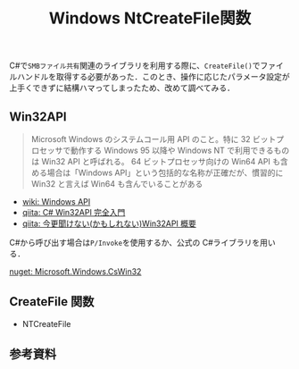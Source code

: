 ﻿---
title: Windows NtCreateFile関数
category: Misc
tags:
  - Windows
  - WinAPI
id: 3c4a7d99-cb3b-4487-bb2c-61ec581f605a
---

C#で`SMBファイル共有`関連のライブラリを利用する際に、`CreateFile()`でファイルハンドルを取得する必要があった．このとき、操作に応じたパラメータ設定が上手くできずに結構ハマってしまったため、改めて調べてみる．

## Win32API

> Microsoft Windows のシステムコール用 API のこと。特に 32 ビットプロセッサで動作する Windows 95 以降や Windows NT で利用できるものは Win32 API と呼ばれる。
> 64 ビットプロセッサ向けの Win64 API も含める場合は「Windows API」という包括的な名称が正確だが、慣習的に Win32 と言えば Win64 も含んでいることがある

- [wiki: Windows API](https://ja.wikipedia.org/wiki/Windows_API)
- [qiita: C# Win32API 完全入門](https://qiita.com/nekotadon/items/f376d17de85dfb84fbd5)
- [qiita: 今更聞けない(かもしれない)Win32API 概要](https://qiita.com/kamikawa_m/items/061dc6d7fbcf95cf7ed0)

C#から呼び出す場合は`P/Invoke`を使用するか、公式の C#ライブラリを用いる．

[nuget: Microsoft.Windows.CsWin32](https://www.nuget.org/packages/Microsoft.Windows.CsWin32)

## CreateFile 関数

- NTCreateFile

##

## 参考資料

